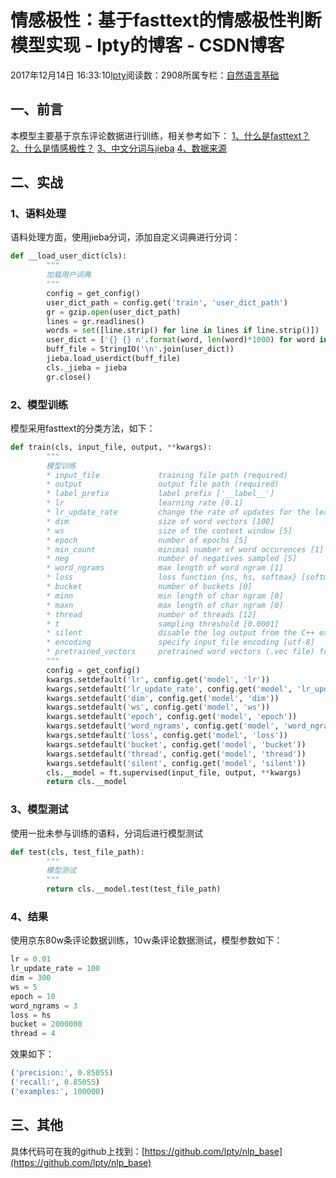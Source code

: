 
# 情感极性：基于fasttext的情感极性判断模型实现 - lpty的博客 - CSDN博客

2017年12月14日 16:33:10[lpty](https://me.csdn.net/sinat_33741547)阅读数：2908所属专栏：[自然语言基础](https://blog.csdn.net/column/details/22512.html)



## 一、前言
本模型主要基于京东评论数据进行训练，相关参考如下：
[1、什么是fasttext？](http://blog.csdn.net/sinat_33741547/article/details/78784234)
[2、什么是情感极性？](http://blog.csdn.net/sinat_33741547/article/details/78731246)
[3、中文分词与jieba](http://blog.csdn.net/sinat_33741547/article/details/78690440)
[4、数据来源](http://blog.csdn.net/sinat_33741547/article/details/78658321)
## 二、实战
### 1、语料处理
语料处理方面，使用jieba分词，添加自定义词典进行分词：

```python
def __load_user_dict(cls):
        """
        加载用户词典
        """
        config = get_config()
        user_dict_path = config.get('train', 'user_dict_path')
        gr = gzip.open(user_dict_path)
        lines = gr.readlines()
        words = set([line.strip() for line in lines if line.strip()])
        user_dict = ['{} {} n'.format(word, len(word)*1000) for word in words]
        buff_file = StringIO('\n'.join(user_dict))
        jieba.load_userdict(buff_file)
        cls._jieba = jieba
        gr.close()
```

### 2、模型训练
模型采用fasttext的分类方法，如下：

```python
def train(cls, input_file, output, **kwargs):
        """
        模型训练
        * input_file             training file path (required)
        * output                 output file path (required)
        * label_prefix           label prefix ['__label__']
        * lr                     learning rate [0.1]
        * lr_update_rate         change the rate of updates for the learning rate [100]
        * dim                    size of word vectors [100]
        * ws                     size of the context window [5]
        * epoch                  number of epochs [5]
        * min_count              minimal number of word occurences [1]
        * neg                    number of negatives sampled [5]
        * word_ngrams            max length of word ngram [1]
        * loss                   loss function {ns, hs, softmax} [softmax]
        * bucket                 number of buckets [0]
        * minn                   min length of char ngram [0]
        * maxn                   max length of char ngram [0]
        * thread                 number of threads [12]
        * t                      sampling threshold [0.0001]
        * silent                 disable the log output from the C++ extension [1]
        * encoding               specify input_file encoding [utf-8]
        * pretrained_vectors     pretrained word vectors (.vec file) for supervised learning []
        """
        config = get_config()
        kwargs.setdefault('lr', config.get('model', 'lr'))
        kwargs.setdefault('lr_update_rate', config.get('model', 'lr_update_rate'))
        kwargs.setdefault('dim', config.get('model', 'dim'))
        kwargs.setdefault('ws', config.get('model', 'ws'))
        kwargs.setdefault('epoch', config.get('model', 'epoch'))
        kwargs.setdefault('word_ngrams', config.get('model', 'word_ngrams'))
        kwargs.setdefault('loss', config.get('model', 'loss'))
        kwargs.setdefault('bucket', config.get('model', 'bucket'))
        kwargs.setdefault('thread', config.get('model', 'thread'))
        kwargs.setdefault('silent', config.get('model', 'silent'))
        cls.__model = ft.supervised(input_file, output, **kwargs)
        return cls.__model
```

### 3、模型测试
使用一批未参与训练的语料，分词后进行模型测试

```python
def test(cls, test_file_path):
        """
        模型测试
        """
        return cls.__model.test(test_file_path)
```

### 4、结果
使用京东80w条评论数据训练，10ｗ条评论数据测试，模型参数如下：

```python
lr = 0.01
lr_update_rate = 100
dim = 300
ws = 5
epoch = 10
word_ngrams = 3
loss = hs
bucket = 2000000
thread = 4
```
效果如下：

```python
('precision:', 0.85055)
('recall:', 0.85055)
('examples:', 100000)
```

## 三、其他
具体代码可在我的github上找到：[https://github.com/lpty/nlp_base](https://github.com/lpty/nlp_base)





